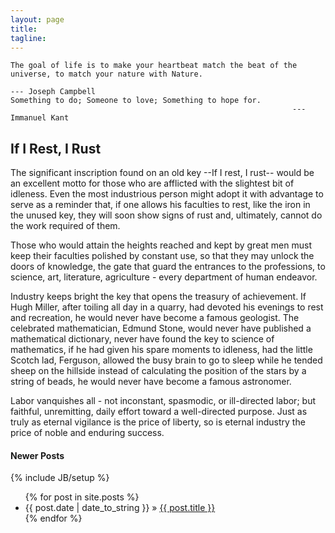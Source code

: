 ```yaml
---
layout: page
title: 
tagline: 
---
```

	The goal of life is to make your heartbeat match the beat of the universe, to match your nature with Nature.  
   	                                                                              --- Joseph Campbell   
	Something to do; Someone to love; Something to hope for.  
                                                				   --- Immanuel Kant
## If I Rest, I Rust ##
The significant inscription found on an old key \--If I rest, I rust\-- would be an excellent motto for those who are afflicted with the slightest bit of idleness. Even the most industrious person might adopt it with advantage to serve as a reminder that, if one allows his faculties to rest, like the iron in the unused key, they will soon show signs of rust and, ultimately, cannot do the work required of them.  

Those who would attain the heights reached and kept by great men must keep their faculties polished by constant use, so that they may unlock the doors of knowledge, the gate that guard the entrances to the professions, to science, art, literature, agriculture \- every department of human endeavor.  

Industry keeps bright the key that opens the treasury of achievement. If Hugh Miller, after toiling all day in a quarry, had devoted his evenings to rest and recreation, he would never have become a famous geologist. The celebrated mathematician, Edmund Stone, would never have published a mathematical dictionary, never have found the key to science of mathematics, if he had given his spare moments to idleness, had the little Scotch lad, Ferguson, allowed the busy brain to go to sleep while he tended sheep on the hillside instead of calculating the position of the stars by a string of beads, he would never have become a famous astronomer.  

Labor vanquishes all \- not inconstant, spasmodic, or ill\-directed labor; but faithful, unremitting, daily effort toward a well\-directed purpose. Just as truly as eternal vigilance is the price of liberty, so is eternal industry the price of noble and enduring success.  

#### Newer Posts ####
{% include JB/setup %}
<ul class="posts">
  {% for post in site.posts %}
    <li><span>{{ post.date | date_to_string }}</span> &raquo; <a href="{{ BASE_PATH }}{{ post.url }}">{{ post.title }}</a></li>
  {% endfor %}
</ul>
